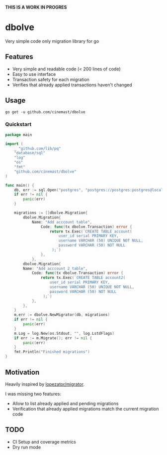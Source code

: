 **THIS IS A WORK IN PROGRES**

# dbolve

Very simple code only migration library for go

## Features
- Very simple and readable code (< 200 lines of code)
- Easy to use interface
- Transaction safety for each migration
- Verifies that already applied transactions haven't changed

## Usage
```
go get -u github.com/cinemast/dbolve
```

### Quickstart

```go
package main

import (
	_ "github.com/lib/pq"
	"database/sql"
	"log"
	"os"
	"fmt"
	"github.com/cinemast/dbolve"
)

func main() {
	db, err := sql.Open("postgres", "postgres://postgres:postgres@localhost/dbolve_test?sslmode=disable")
    if err != nil {
		panic(err)
	}

	migrations := []dbolve.Migration{
		dbolve.Migration{
			Name: "Add acccount table", 
				Code: func(tx dbolve.Transaction) error {
					return tx.Exec(`CREATE TABLE account(
						user_id serial PRIMARY KEY,
						username VARCHAR (50) UNIQUE NOT NULL,
						password VARCHAR (50) NOT NULL
					 );`)
				},
			},
		dbolve.Migration{
		Name: "Add acccount 2 table", 
			Code: func(tx dbolve.Transaction) error {
				return tx.Exec(`CREATE TABLE account2(
					user_id serial PRIMARY KEY,
					username VARCHAR (50) UNIQUE NOT NULL,
					password VARCHAR (50) NOT NULL
				 );`)
			},
		},
	}
	m,err := dbolve.NewMigrator(db, migrations)
	if err != nil {
		panic(err)
	}
	m.Log = log.New(os.Stdout, "", log.LstdFlags)
	if err := m.Migrate(); err != nil {
		panic(err)
	}
	fmt.Println("Finished migrations")
}
```

## Motivation

Heavily inspired by [lopezator/migrator](https://github.com/lopezator/migrator).

I was missing two features:
  - Allow to list already applied and pending migrations
  - Verification that already applied migrations match the current migration code

  ## TODO

  - CI Setup and coverage metrics
  - Dry run mode